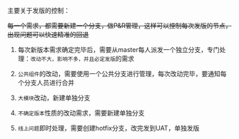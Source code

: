 主要关于发版的控制：

~~每一个需求，都需要新建一个分支，做P&R管理，这样可以控制每次发版的节点，出现问题可以快速精准的回退~~
1. 每次新版本需求确定完毕后，需要从master每人派发一个独立分支，专门处理：`改动不大，影响不多，并且必定发版`的需求

2. `公共组件`的改动，需要使用一个公共分支进行管理，每次改动完毕，要通知每个分支人员进行合并

3. `大模块`改动，新建单独分支

4. `不确定版本`性质的改动需求，需要新建单独分支

5. `线上问题`即时处理，需要创建hotfix分支，改完发到UAT，单独发版
